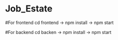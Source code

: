 # Job_Estate

#For frontend
cd frontend -> npm install -> npm start

#For backend
cd backen -> npm install -> npm start
